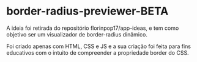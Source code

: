 # border-radius-previewer-BETA

A ideia foi retirada do repositório florinpop17/app-ideas, e tem como objetivo ser um visualizador de border-radius dinâmico.

Foi criado apenas com HTML, CSS e JS e a sua criação foi feita para fins educativos com o intuito de compreender a propriedade border do CSS.
